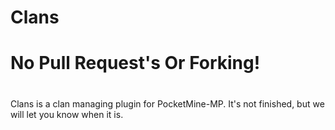 # Clans
# No Pull Request's Or Forking!
#
 Clans is a clan managing plugin for PocketMine-MP. It's not finished, but we will let you know when it is.
